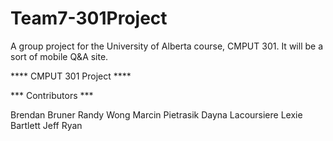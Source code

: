 Team7-301Project
================

A group project for the University of Alberta course, CMPUT 301. It will be a sort of mobile Q&amp;A site.


**** CMPUT 301 Project ****

*** Contributors ***

Brendan Bruner
Randy Wong
Marcin Pietrasik
Dayna Lacoursiere
Lexie Bartlett
Jeff Ryan
